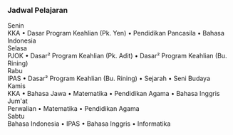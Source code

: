 <h3 id="pelajaran" style="margin-top:14px;color:var(--accent)">Jadwal Pelajaran</h3>
<div style="margin-top:8px" class="schedule">

  <div class="sched-item">
    <span class="subject">Senin</span>
    <div class="muted">KKA • Dasar Program Keahlian (Pk. Yen) • Pendidikan Pancasila • Bahasa Indonesia</div>
  </div>

  <div class="sched-item">
    <span class="subject">Selasa</span>
    <div class="muted">PJOK • Dasar² Program Keahlian (Pk. Adit) • Dasar² Program Keahlian (Bu. Rining)</div>
  </div>

  <div class="sched-item">
    <span class="subject">Rabu</span>
    <div class="muted">IPAS • Dasar² Program Keahlian (Bu. Rining) • Sejarah • Seni Budaya</div>
  </div>

  <div class="sched-item">
    <span class="subject">Kamis</span>
    <div class="muted">KKA • Bahasa Jawa • Matematika • Pendidikan Agama • Bahasa Inggris</div>
  </div>

  <div class="sched-item">
    <span class="subject">Jum'at</span>
    <div class="muted">Perwalian • Matematika • Pendidikan Agama</div>
  </div>

  <div class="sched-item">
    <span class="subject">Sabtu</span>
    <div class="muted">Bahasa Indonesia • IPAS • Bahasa Inggris • Informatika</div>
  </div>

</div>
